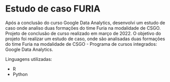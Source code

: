 # Estudo de caso FURIA

Após a conclusão do curso Google Data Analytics, desenvolvi um estudo de caso onde analiso duas formações do time Furia na modalidade de CSGO.
Projeto de conclusão de curso realizado em março de 2022. O objetivo do projeto foi realizar um estudo de caso, onde são analisadas duas formações do time Furia na modalidade de CSGO  - Programa de cursos integrados: Google Data Analytics.

Linguagens utilizadas:

- R
- Python



